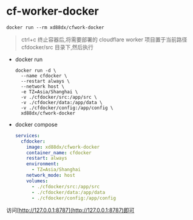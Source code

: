 # cf-worker-docker

```shell
docker run --rm xd88dx/cfwork-docker
```

> ctrl+c 终止容器后,将需要部署的 cloudflare worker 项目置于当前路径 cfdocker/src 目录下,然后执行

- docker run

  ```shell
  docker run -d \
    --name cfdocker \
    --restart always \
    --network host \
    -e TZ=Asia/Shanghai \
    -v ./cfdocker/src:/app/src \
    -v ./cfdocker/data:/app/data \
    -v ./cfdocker/config:/app/config \
    xd88dx/cfwork-docker
  ```

- docker compose

  ```yaml
  services:
    cfdocker:
      image: xd88dx/cfwork-docker
      container_name: cfdocker
      restart: always
      environment:
        - TZ=Asia/Shanghai
      network_mode: host
      volumes:
        - ./cfdocker/src:/app/src
        - ./cfdocker/data:/app/data
        - ./cfdocker/config:/app/config
  ```

访问[http://127.0.0.1:8787](http://127.0.0.1:8787)即可
